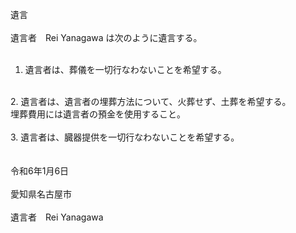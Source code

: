 遺言<br>
<br>
遺言者　Rei Yanagawa は次のように遺言する。<br>
<br>
1. 遺言者は、葬儀を一切行なわないことを希望する。<br>
<br>
2. 遺言者は、遺言者の埋葬方法について、火葬せず、土葬を希望する。<br>
   埋葬費用には遺言者の預金を使用すること。<br>
<br>
3. 遺言者は、臓器提供を一切行なわないことを希望する。<br>
<br>
<br>
令和6年1月6日<br>
<br>
愛知県名古屋市<br>
<br>
遺言者　Rei Yanagawa
